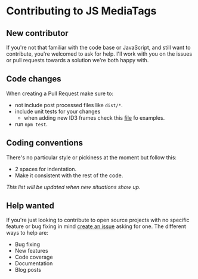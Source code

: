 # Contributing to JS MediaTags

## New contributor
If you're not that familiar with the code base or JavaScript, and still want to contribute, you're welcomed to ask for help. I'll work with you on the issues or pull requests towards a solution we're both happy with.

## Code changes
When creating a Pull Request make sure to:
* not include post processed files like `dist/*`.
* include unit tests for your changes
  * when adding new ID3 frames check this [file](https://github.com/aadsm/jsmediatags/blob/master/src/__tests__/ID3v2FrameReader-test.js) fo examples. 
* run `npm test`.

## Coding conventions
There's no particular style or pickiness at the moment but follow this:
* 2 spaces for indentation.
* Make it consistent with the rest of the code.

_This list will be updated when new situations show up_.

## Help wanted
If you're just looking to contribute to open source projects with no specific feature or bug fixing in mind [create an issue](https://github.com/aadsm/jsmediatags/issues/new) asking for one. The different ways to help are:
* Bug fixing
* New features
* Code coverage
* Documentation
* Blog posts
